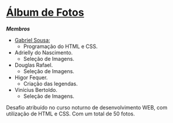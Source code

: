 
# [Álbum de Fotos](https://github.com/Gabriel-Sousa-Amorim/Album-de-Fotos)
***Membros***

 - [Gabriel Sousa](https://github.com/Gabriel-Sousa-Amorim);
    - Programação do HTML e CSS. 
 - Adrielly do Nascimento.
    - Seleção de Imagens. 
 - Douglas Rafael.
    - Seleção de Imagens.
 - Higor Fequer.
    - Criação das legendas.
 - Vinícius Bertoldo.
    - Seleção de Imagens.

Desafio atribuído no curso noturno de desenvolvimento WEB, com utilização de HTML e CSS. Com um total de 50 fotos.

